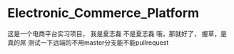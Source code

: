 # Electronic_Commerce_Platform
这是一个电商平台实习项目，
我是夏志磊
不是夏志磊
哦，那就好了，
握草，是真的屌
测试一下远端的不用master分支能不能pullrequest
